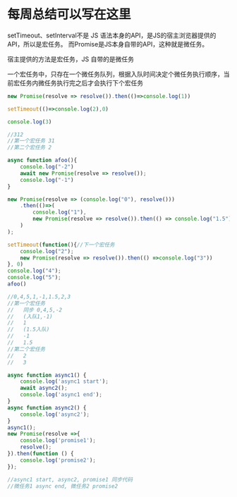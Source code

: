 # 每周总结可以写在这里
setTimeout、setInterval不是 JS 语法本身的API，是JS的宿主浏览器提供的API，所以是宏任务。
而Promise是JS本身自带的API，这种就是微任务。

宿主提供的方法是宏任务，JS 自带的是微任务

一个宏任务中，只存在一个微任务队列，根据入队时间决定个微任务执行顺序，当前宏任务内微任务执行完之后才会执行下个宏任务

```js
new Promise(resolve => resolve()).then(()=>console.log(1))

setTimeout(()=>console.log(2),0)

console.log(3)

//312
//第一个宏任务 31
//第二个宏任务 2
```

```js
async function afoo(){
    console.log("-2")
    await new Promise(resolve => resolve());
    console.log("-1")
}

new Promise(resolve => (console.log("0"), resolve()))
    .then(()=>(
        console.log("1"), 
        new Promise(resolve => resolve()).then(() => console.log("1.5")) 
    )
);

setTimeout(function(){//下一个宏任务
    console.log("2");
    new Promise(resolve => resolve()).then(() =>console.log("3"))
}, 0)
console.log("4");
console.log("5");
afoo()

//0,4,5,1,-1,1.5,2,3 
//第一个宏任务 
//   同步 0,4,5,-2  
//   (入队1,-1)
//   1 
//   (1.5入队)  
//   -1  
//   1.5
//第二个宏任务  
//   2  
//   3

async function async1() {
    console.log('async1 start');
    await async2();
    console.log('async1 end');
}
async function async2() {
    console.log('async2');
}
async1();
new Promise(resolve =>{
    console.log('promise1');
    resolve();
}).then(function () {
    console.log('promise2');
});

//async1 start, async2, promise1 同步代码
//微任务1 async end, 微任务2 promise2
```




